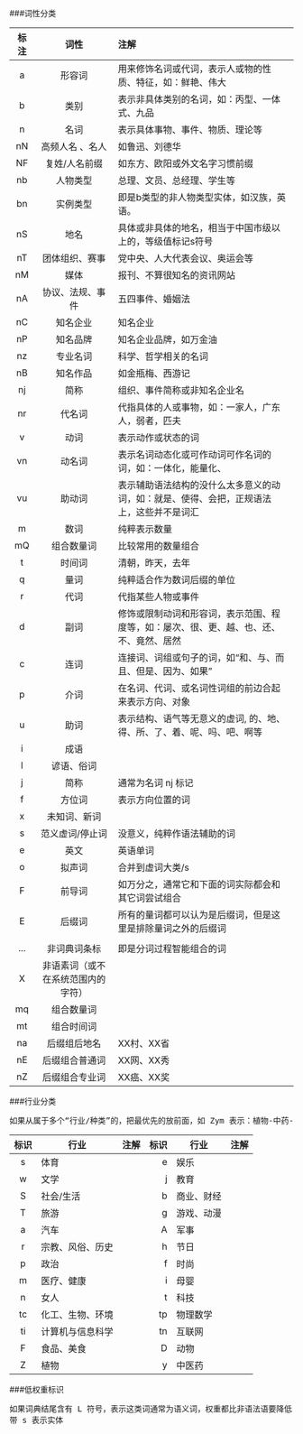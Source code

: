 ###词性分类

| 标注        | 词性    |  注解  |
| :---:  | :---:  | :--------------- |
|a    |   形容词        |    用来修饰名词或代词，表示人或物的性质、特征，如：鲜艳、伟大        |
|b    |   类别          |     表示非具体类别的名词，如：丙型、一体式、九品      |
|n    |   名词          |      表示具体事物、事件、物质、理论等       |
|nN   |   高频人名 、名人 |       如鲁迅、刘德华      |
|NF   |   复姓/人名前缀   |      如东方、欧阳或外文名字习惯前缀      |
|nb   |   人物类型          |     总理、文员、总经理、学生等         |
|bn   |   实例类型          |     即是b类型的非人物类型实体，如汉族，英语。         |
|nS   |   地名          |       具体或非具体的地名，相当于中国市级以上的，等级值标记s符号      |
|nT   |   团体组织、赛事  |       党中央、人大代表会议、奥运会等      |
|nM   |   媒体  |       报刊、不算很知名的资讯网站     |
|nA   |   协议、法规、事件  |    五四事件、婚姻法     |
|nC   |   知名企业      |     知名企业        |
|nP   |   知名品牌      |     知名企业品牌，如万金油        |
|nz   |   专业名词      |    科学、哲学相关的名词         |
|nB   |   知名作品      |    如金瓶梅、西游记         |
|nj   |   简称         |     组织、事件简称或非知名企业名       |
|nr   |   代名词        |     代指具体的人或事物，如：一家人，广东人，弱者，匹夫   |
|v    |   动词         |      表示动作或状态的词       |
|vn   |   动名词        |    表示名词动态化或可作动词可作名词的词，如：一体化，能量化、         |
|vu   |   助动词        |    表示辅助语法结构的没什么太多意义的动词，如：就是、使得、会把，正规语法上，这些并不是词汇         |
|m    |   数词         |      纯粹表示数量       |
|mQ   |   组合数量词    |       比较常用的数量组合      |
|t    |   时间词       |     清朝，昨天，去年        |
|q    |   量词         |     纯粹适合作为数词后缀的单位        |
|r    |   代词         |      代指某些人物或事件       |
|d    |   副词          |  修饰或限制动词和形容词，表示范围、程度等，如：屡次、很、更、越、也、还、不、竟然、居然   |
|c    |   连词          |   连接词、词组或句子的词，如“和、与、而且、但是、因为、如果”          |
|p    |   介词         | 在名词、代词、或名词性词组的前边合起来表示方向、对象           |
|u    |   助词         |  表示结构、语气等无意义的虚词, 的、地、得、所、了、着、呢、吗、吧、啊等       |
|i    |   成语         |             |
|l    |   谚语、俗词  |             |
|j    |   简称         |     通常为名词 nj 标记        |
|f    |   方位词       |       表示方向位置的词      |
|x    |   未知词、新词   |             |
|s    |   范义虚词/停止词         |     没意义，纯粹作语法辅助的词        |
|e    |   英文        |     英语单词  |
|o    |   拟声词         |     合并到虚词大类/s         |
|F    |   前导词        |      如万分之，通常它和下面的词实际都会和其它词尝试组合        |
|E    |   后缀词        |      所有的量词都可以认为是后缀词，但是这里是排除量词之外的后缀词       |
|   |  |               |
| ... | 非词典词条标 |  即是分词过程智能组合的词   |
|X    |  非语素词（或不在系统范围内的字符）   |             |
|mq   | 组合数量词   |             |
|mt   | 组合时间词   |             |
|na   | 后缀组后地名   |     XX村、XX省        |
|nE   |  后缀组合普通词  |   XX网、XX秀           |
|nZ   |  后缀组合专业词    |     XX癌、XX奖        |

###行业分类 
<pre>
如果从属于多个“行业/种类”的，把最优先的放前面，如 Zym 表示：植物-中药-健康类型，hr表示:节日-民族风俗
</pre> 

| 标识  | 行业            |  注解         | 标识  | 行业        |  注解         |
| :---:| ----------      | :----------- | ---: | ----------  | :----------- |
|s     |  体育            |              |e     |  娱乐        |             |
|w     |  文学            |              |j     |  教育        |             |
|S     |  社会/生活        |              |b     |  商业、财经   |             |
|T     |  旅游            |              |g     |  游戏、动漫   |             |
|a     |  汽车            |              |A     |  军事        |             |
|r     |  宗教、风俗、历史  |              |h     |  节日        |             |
|p     |  政治            |              |f     |  时尚        |             |
|m     |  医疗、健康       |              |i     |  母婴        |             |
|n     |  女人            |              |t     |  科技        |             |
|tc    |  化工、生物、环境  |              |tp    |  物理数学     |             |
|ti    |  计算机与信息科学  |              |tn    |  互联网       |             |
|F     |  食品、美食       |              |D     |  动物        |              |
|Z     |  植物            |              |y     |  中医药      |              |

###低权重标识
<pre>
如果词典结尾含有 L 符号，表示这类词通常为语义词，权重都比非语法语要降低
带 s 表示实体
</pre>
